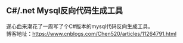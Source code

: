 ## C#/.net Mysql反向代码生成工具</br>
遂心血来潮花了一周写了个C#版本的mysql代码反向生成工具。</br>
博客地址：https://www.cnblogs.com/Chen520/articles/11264791.html
